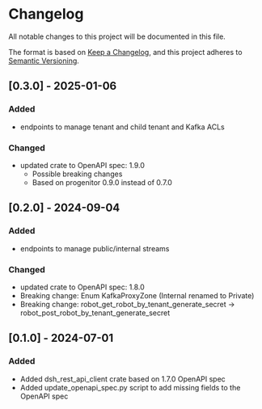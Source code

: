 # Changelog

All notable changes to this project will be documented in this file.

The format is based on [Keep a Changelog](https://keepachangelog.com/en/1.1.0/),
and this project adheres to [Semantic Versioning](https://semver.org/spec/v2.0.0.html).

## [0.3.0] - 2025-01-06
### Added
- endpoints to manage tenant and child tenant and Kafka ACLs

### Changed
- updated crate to OpenAPI spec: 1.9.0
    - Possible breaking changes
    - Based on progenitor 0.9.0 instead of 0.7.0

## [0.2.0] - 2024-09-04

### Added
- endpoints to manage public/internal streams

### Changed
- updated crate to OpenAPI spec: 1.8.0
 - Breaking change: Enum KafkaProxyZone (Internal renamed to Private)
 - Breaking change: robot_get_robot_by_tenant_generate_secret -> robot_post_robot_by_tenant_generate_secret


## [0.1.0] - 2024-07-01

### Added

- Added dsh_rest_api_client crate based on 1.7.0 OpenAPI spec
- Added update_openapi_spec.py script to add missing fields to the OpenAPI spec
